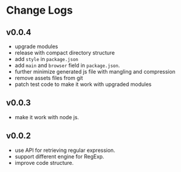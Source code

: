 # Change Logs

## v0.0.4

 - upgrade modules
 - release with compact directory structure
 - add `style` in `package.json`
 - add `main` and `browser` field in `package.json`.
 - further minimize generated js file with mangling and compression
 - remove assets files from git
 - patch test code to make it work with upgraded modules


## v0.0.3

 - make it work with node js.


## v0.0.2

 - use API for retrieving regular expression.
 - support different engine for RegExp.
 - improve code structure.
